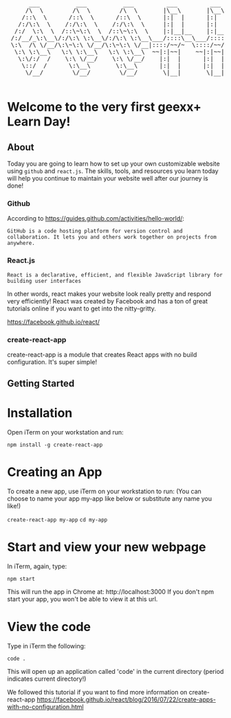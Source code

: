<pre>                                                                  
      ___          ___          ___         ___         ___     
     /\  \        /\  \        /\  \       |\__\       |\__\    
    /::\  \      /::\  \      /::\  \      |:|  |      |:|  |   
   /:/\:\  \    /:/\:\  \    /:/\:\  \     |:|  |      |:|  |   
  /:/  \:\  \  /::\~\:\  \  /::\~\:\  \    |:|__|__    |:|__|__ 
 /:/__/_\:\__\/:/\:\ \:\__\/:/\:\ \:\__\___/::::\__\___/::::\__\
 \:\  /\ \/__/\:\~\:\ \/__/\:\~\:\ \/__|::::/~~/~  \::::/~~/~   
  \:\ \:\__\   \:\ \:\__\   \:\ \:\__\  ~~|:|~~|    ~~|:|~~|    
   \:\/:/  /    \:\ \/__/    \:\ \/__/    |:|  |      |:|  |    
    \::/  /      \:\__\       \:\__\      |:|  |      |:|  |    
     \/__/        \/__/        \/__/       \|__|       \|__|    
                                                        
</pre>

# Welcome to the very first geexx+ Learn Day! 

## About
Today you are going to learn how to set up your own customizable website using `github` and `react.js`.
The skills, tools, and resources you learn today will help you continue to maintain your website well after our journey is done!

### Github
According to https://guides.github.com/activities/hello-world/:

`GitHub is a code hosting platform for version control and collaboration. It lets you and others work together on projects from anywhere.`

### React.js
`React is a declarative, efficient, and flexible JavaScript library for building user interfaces`

In other words, react makes your website look really pretty and respond very efficiently! React was created by Facebook and has a ton of great tutorials online if you want to get into the nitty-gritty.

https://facebook.github.io/react/

### create-react-app
create-react-app is a module that creates React apps with no build configuration.  It's super simple!

## Getting Started

# Installation

Open iTerm on your workstation and run:

`npm install -g create-react-app`

# Creating an App

To create a new app, use iTerm on your workstation to run:
(You can choose to name your app my-app like below or substitute any name you like!)

`create-react-app my-app`
`cd my-app`

# Start and view your new webpage

In iTerm, again, type:

`npm start`

This will run the app in Chrome at: http://localhost:3000  If you don't npm start your app, you won't be able to view it at this url.

# View the code 

Type in iTerm the following:

`code .`

This will open up an application called 'code' in the current directory (period indicates current directory!)




We followed this tutorial if you want to find more information on create-react-app
https://facebook.github.io/react/blog/2016/07/22/create-apps-with-no-configuration.html






